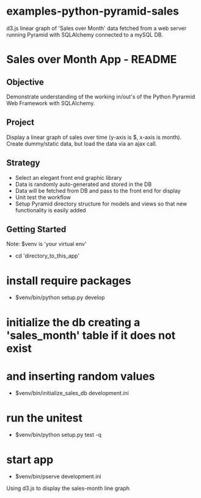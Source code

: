 examples-python-pyramid-sales
=============================

d3.js linear graph of 'Sales over Month' data fetched from a web server running Pyramid with SQLAlchemy connected to a mySQL DB.

Sales over Month App - README
=============================

Objective
---------

Demonstrate understanding of the working in/out's of the Python Pyrarmid Web Framework with SQLAlchemy.

Project
-------

Display a linear graph of sales over time (y-axis is $, x-axis is month).
Create dummy/static data, but load the data via an ajax call.

Strategy
--------

* Select an elegant front end graphic library
* Data is randomly auto-generated and stored in the DB
* Data will be fetched from DB and pass to the front end for display
* Unit test the workflow
* Setup Pyramid directory structure for models and views so that new functionality is easily added

Getting Started
---------------

Note: $venv is 'your virtual env'

- cd 'directory_to_this_app'

# install require packages
- $venv/bin/python setup.py develop

# initialize the db creating a 'sales_month' table if it does not exist
# and inserting random values
- $venv/bin/initialize_sales_db development.ini

# run the unitest
- $venv/bin/python setup.py test -q

# start app
- $venv/bin/pserve development.ini

Using d3.js to display the sales-month line graph
